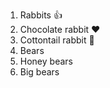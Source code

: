 1. Rabbits :+1: 
  1. Chocolate rabbit :heart:
  2. Cottontail rabbit :tada:
2. Bears
  1. Honey bears
  2. Big bears  
